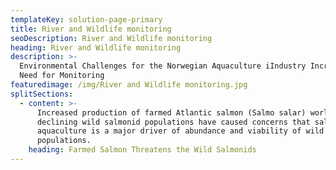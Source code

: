 ```yaml
---
templateKey: solution-page-primary
title: River and Wildlife monitoring
seoDescription: River and Wildlife monitoring
heading: River and Wildlife monitoring
description: >-
  Environmental Challenges for the Norwegian Aquaculture iIndustry Increases the
  Need for Monitoring
featuredimage: /img/River and Wildlife monitoring.jpg
splitSections:
  - content: >-
      Increased production of farmed Atlantic salmon (Salmo salar) worldwide and
      declining wild salmonid populations have caused concerns that salmon
      aquaculture is a major driver of abundance and viability of wild salmonid
      populations.
    heading: Farmed Salmon Threatens the Wild Salmonids
---
```


